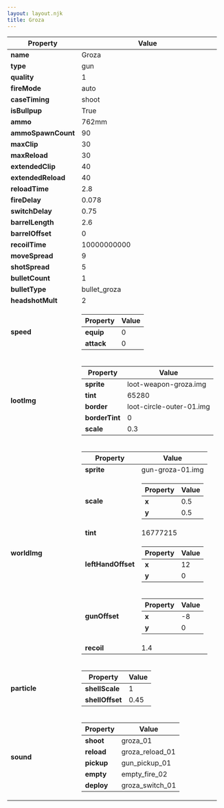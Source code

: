 ```yaml
---
layout: layout.njk
title: Groza
---
```


<table><thead><tr><th>Property</th><th>Value</th></tr></thead><tbody><tr><td><b>name</b></td><td>Groza</td></tr><tr><td><b>type</b></td><td>gun</td></tr><tr><td><b>quality</b></td><td>1</td></tr><tr><td><b>fireMode</b></td><td>auto</td></tr><tr><td><b>caseTiming</b></td><td>shoot</td></tr><tr><td><b>isBullpup</b></td><td>True</td></tr><tr><td><b>ammo</b></td><td>762mm</td></tr><tr><td><b>ammoSpawnCount</b></td><td>90</td></tr><tr><td><b>maxClip</b></td><td>30</td></tr><tr><td><b>maxReload</b></td><td>30</td></tr><tr><td><b>extendedClip</b></td><td>40</td></tr><tr><td><b>extendedReload</b></td><td>40</td></tr><tr><td><b>reloadTime</b></td><td>2.8</td></tr><tr><td><b>fireDelay</b></td><td>0.078</td></tr><tr><td><b>switchDelay</b></td><td>0.75</td></tr><tr><td><b>barrelLength</b></td><td>2.6</td></tr><tr><td><b>barrelOffset</b></td><td>0</td></tr><tr><td><b>recoilTime</b></td><td>10000000000</td></tr><tr><td><b>moveSpread</b></td><td>9</td></tr><tr><td><b>shotSpread</b></td><td>5</td></tr><tr><td><b>bulletCount</b></td><td>1</td></tr><tr><td><b>bulletType</b></td><td>bullet_groza</td></tr><tr><td><b>headshotMult</b></td><td>2</td></tr><tr><td><b>speed</b></td><td><table><thead><tr><th>Property</th><th>Value</th></tr></thead><tbody><tr><td><b>equip</b></td><td>0</td></tr><tr><td><b>attack</b></td><td>0</td></tr></tbody></table></td></tr><tr><td><b>lootImg</b></td><td><table><thead><tr><th>Property</th><th>Value</th></tr></thead><tbody><tr><td><b>sprite</b></td><td>loot-weapon-groza.img</td></tr><tr><td><b>tint</b></td><td>65280</td></tr><tr><td><b>border</b></td><td>loot-circle-outer-01.img</td></tr><tr><td><b>borderTint</b></td><td>0</td></tr><tr><td><b>scale</b></td><td>0.3</td></tr></tbody></table></td></tr><tr><td><b>worldImg</b></td><td><table><thead><tr><th>Property</th><th>Value</th></tr></thead><tbody><tr><td><b>sprite</b></td><td>gun-groza-01.img</td></tr><tr><td><b>scale</b></td><td><table><thead><tr><th>Property</th><th>Value</th></tr></thead><tbody><tr><td><b>x</b></td><td>0.5</td></tr><tr><td><b>y</b></td><td>0.5</td></tr></tbody></table></td></tr><tr><td><b>tint</b></td><td>16777215</td></tr><tr><td><b>leftHandOffset</b></td><td><table><thead><tr><th>Property</th><th>Value</th></tr></thead><tbody><tr><td><b>x</b></td><td>12</td></tr><tr><td><b>y</b></td><td>0</td></tr></tbody></table></td></tr><tr><td><b>gunOffset</b></td><td><table><thead><tr><th>Property</th><th>Value</th></tr></thead><tbody><tr><td><b>x</b></td><td>-8</td></tr><tr><td><b>y</b></td><td>0</td></tr></tbody></table></td></tr><tr><td><b>recoil</b></td><td>1.4</td></tr></tbody></table></td></tr><tr><td><b>particle</b></td><td><table><thead><tr><th>Property</th><th>Value</th></tr></thead><tbody><tr><td><b>shellScale</b></td><td>1</td></tr><tr><td><b>shellOffset</b></td><td>0.45</td></tr></tbody></table></td></tr><tr><td><b>sound</b></td><td><table><thead><tr><th>Property</th><th>Value</th></tr></thead><tbody><tr><td><b>shoot</b></td><td>groza_01</td></tr><tr><td><b>reload</b></td><td>groza_reload_01</td></tr><tr><td><b>pickup</b></td><td>gun_pickup_01</td></tr><tr><td><b>empty</b></td><td>empty_fire_02</td></tr><tr><td><b>deploy</b></td><td>groza_switch_01</td></tr></tbody></table></td></tr></tbody></table>
